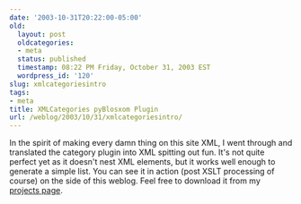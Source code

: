 ```yaml
---
date: '2003-10-31T20:22:00-05:00'
old:
  layout: post
  oldcategories:
  - meta
  status: published
  timestamp: 08:22 PM Friday, October 31, 2003 EST
  wordpress_id: '120'
slug: xmlcategoriesintro
tags:
- meta
title: XMLCategories pyBlosxom Plugin
url: /weblog/2003/10/31/xmlcategoriesintro/
---
```


In the spirit of making every damn thing on this site XML, I went through and translated
the category plugin into XML spitting out fun.  It's not quite perfect yet as it doesn't
nest XML elements, but it works well enough to generate a simple list.  You can see it
in action (post XSLT processing of course) on the side of this weblog.  Feel free to
download it from my [projects page](/projects).
